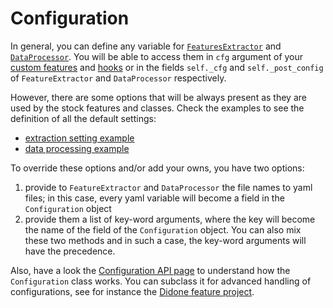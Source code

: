 # Configuration

In general, you can define any variable for
[`FeaturesExtractor`](./API/musif.extract.html#musif.extract.extract.FeaturesExtractor)
and [`DataProcessor`](./API/musif.process.html#musif.process.processor.DataProcessor).
You will be able to access them in `cfg` argument of your [custom
features](/Custom_features.html) and [hooks](./Caching.html#hooks) or in the fields
`self._cfg` and `self._post_config` of `FeatureExtractor` and `DataProcessor`
respectively.

However, there are some options that will be always present as they are used by the
stock features and classes. Check the examples to see the definition of all the default
settings:
* [extraction setting example](./Config_extraction_example.html)
* [data processing example]()

To override these options and/or add your owns, you have two options:
1. provide to `FeatureExtractor` and `DataProcessor` the file names to yaml files; in
   this case, every yaml variable will become a field in the `Configuration`
   object
2. provide them a list of key-word arguments, where the key will become the name of the
   field of the `Configuration` object.
You can also mix these two methods and in such a case, the key-word arguments will have
the precedence.

Also, have a look the [Configuration API page](./API/musif.config.html) to understand how
the `Configuration` class works. You can subclass it for advanced handling of
configurations, see for instance the [Didone feature project](//TODO).
